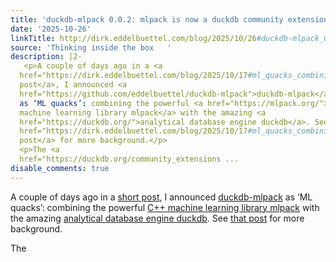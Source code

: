 ```yaml
---
title: 'duckdb-mlpack 0.0.2: mlpack is now a duckdb community extension'
date: '2025-10-26'
linkTitle: http://dirk.eddelbuettel.com/blog/2025/10/26#duckdb-mlpack_0.0.2
source: 'Thinking inside the box   '
description: |2-
   <p>A couple of days ago in a <a
  href="https://dirk.eddelbuettel.com/blog/2025/10/17#ml_quacks_combining_duckdb_mlpack">short
  post</a>, I announced <a
  href="https://github.com/eddelbuettel/duckdb-mlpack">duckdb-mlpack</a>
  as ‘ML quacks’: combining the powerful <a href="https://mlpack.org/">C++
  machine learning library mlpack</a> with the amazing <a
  href="https://duckdb.org/">analytical database engine duckdb</a>. See <a
  href="https://dirk.eddelbuettel.com/blog/2025/10/17#ml_quacks_combining_duckdb_mlpack">that
  post</a> for more background.</p>
  <p>The <a
  href="https://duckdb.org/community_extensions ...
disable_comments: true
---
```

 <p>A couple of days ago in a <a
href="https://dirk.eddelbuettel.com/blog/2025/10/17#ml_quacks_combining_duckdb_mlpack">short
post</a>, I announced <a
href="https://github.com/eddelbuettel/duckdb-mlpack">duckdb-mlpack</a>
as ‘ML quacks’: combining the powerful <a href="https://mlpack.org/">C++
machine learning library mlpack</a> with the amazing <a
href="https://duckdb.org/">analytical database engine duckdb</a>. See <a
href="https://dirk.eddelbuettel.com/blog/2025/10/17#ml_quacks_combining_duckdb_mlpack">that
post</a> for more background.</p>
<p>The <a
href="https://duckdb.org/community_extensions ...